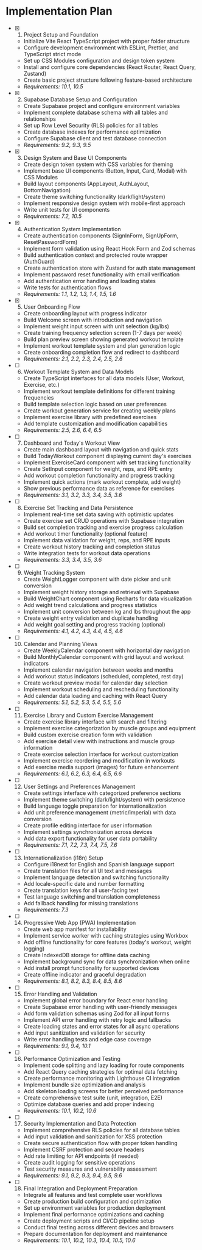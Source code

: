# Implementation Plan

- [x] 1. Project Setup and Foundation
  - Initialize Vite React TypeScript project with proper folder structure
  - Configure development environment with ESLint, Prettier, and TypeScript strict mode
  - Set up CSS Modules configuration and design token system
  - Install and configure core dependencies (React Router, React Query, Zustand)
  - Create basic project structure following feature-based architecture
  - _Requirements: 10.1, 10.5_

- [x] 2. Supabase Database Setup and Configuration
  - Create Supabase project and configure environment variables
  - Implement complete database schema with all tables and relationships
  - Set up Row Level Security (RLS) policies for all tables
  - Create database indexes for performance optimization
  - Configure Supabase client and test database connection
  - _Requirements: 9.2, 9.3, 9.5_

- [x] 3. Design System and Base UI Components
  - Create design token system with CSS variables for theming
  - Implement base UI components (Button, Input, Card, Modal) with CSS Modules
  - Build layout components (AppLayout, AuthLayout, BottomNavigation)
  - Create theme switching functionality (dark/light/system)
  - Implement responsive design system with mobile-first approach
  - Write unit tests for UI components
  - _Requirements: 7.2, 10.5_

- [x] 4. Authentication System Implementation
  - Create authentication components (SignInForm, SignUpForm, ResetPasswordForm)
  - Implement form validation using React Hook Form and Zod schemas
  - Build authentication context and protected route wrapper (AuthGuard)
  - Create authentication store with Zustand for auth state management
  - Implement password reset functionality with email verification
  - Add authentication error handling and loading states
  - Write tests for authentication flows
  - _Requirements: 1.1, 1.2, 1.3, 1.4, 1.5, 1.6_

- [x] 5. User Onboarding Flow
  - Create onboarding layout with progress indicator
  - Build Welcome screen with introduction and navigation
  - Implement weight input screen with unit selection (kg/lbs)
  - Create training frequency selection screen (1-7 days per week)
  - Build plan preview screen showing generated workout template
  - Implement workout template system and plan generation logic
  - Create onboarding completion flow and redirect to dashboard
  - _Requirements: 2.1, 2.2, 2.3, 2.4, 2.5, 2.6_

- [ ] 6. Workout Template System and Data Models
  - Create TypeScript interfaces for all data models (User, Workout, Exercise, etc.)
  - Implement workout template definitions for different training frequencies
  - Build template selection logic based on user preferences
  - Create workout generation service for creating weekly plans
  - Implement exercise library with predefined exercises
  - Add template customization and modification capabilities
  - _Requirements: 2.5, 2.6, 6.4, 6.5_

- [ ] 7. Dashboard and Today's Workout View
  - Create main dashboard layout with navigation and quick stats
  - Build TodayWorkout component displaying current day's exercises
  - Implement ExerciseCard component with set tracking functionality
  - Create SetInput component for weight, reps, and RPE entry
  - Add workout completion functionality and progress tracking
  - Implement quick actions (mark workout complete, add weight)
  - Show previous performance data as reference for exercises
  - _Requirements: 3.1, 3.2, 3.3, 3.4, 3.5, 3.6_

- [ ] 8. Exercise Set Tracking and Data Persistence
  - Implement real-time set data saving with optimistic updates
  - Create exercise set CRUD operations with Supabase integration
  - Build set completion tracking and exercise progress calculation
  - Add workout timer functionality (optional feature)
  - Implement data validation for weight, reps, and RPE inputs
  - Create workout history tracking and completion status
  - Write integration tests for workout data operations
  - _Requirements: 3.3, 3.4, 3.5, 3.6_

- [ ] 9. Weight Tracking System
  - Create WeightLogger component with date picker and unit conversion
  - Implement weight history storage and retrieval with Supabase
  - Build WeightChart component using Recharts for data visualization
  - Add weight trend calculations and progress statistics
  - Implement unit conversion between kg and lbs throughout the app
  - Create weight entry validation and duplicate handling
  - Add weight goal setting and progress tracking (optional)
  - _Requirements: 4.1, 4.2, 4.3, 4.4, 4.5, 4.6_

- [ ] 10. Calendar and Planning Views
  - Create WeeklyCalendar component with horizontal day navigation
  - Build MonthlyCalendar component with grid layout and workout indicators
  - Implement calendar navigation between weeks and months
  - Add workout status indicators (scheduled, completed, rest day)
  - Create workout preview modal for calendar day selection
  - Implement workout scheduling and rescheduling functionality
  - Add calendar data loading and caching with React Query
  - _Requirements: 5.1, 5.2, 5.3, 5.4, 5.5, 5.6_

- [ ] 11. Exercise Library and Custom Exercise Management
  - Create exercise library interface with search and filtering
  - Implement exercise categorization by muscle groups and equipment
  - Build custom exercise creation form with validation
  - Add exercise detail view with instructions and muscle group information
  - Create exercise selection interface for workout customization
  - Implement exercise reordering and modification in workouts
  - Add exercise media support (images) for future enhancement
  - _Requirements: 6.1, 6.2, 6.3, 6.4, 6.5, 6.6_

- [ ] 12. User Settings and Preferences Management
  - Create settings interface with categorized preference sections
  - Implement theme switching (dark/light/system) with persistence
  - Build language toggle preparation for internationalization
  - Add unit preference management (metric/imperial) with data conversion
  - Create profile editing interface for user information
  - Implement settings synchronization across devices
  - Add data export functionality for user data portability
  - _Requirements: 7.1, 7.2, 7.3, 7.4, 7.5, 7.6_

- [ ] 13. Internationalization (i18n) Setup
  - Configure i18next for English and Spanish language support
  - Create translation files for all UI text and messages
  - Implement language detection and switching functionality
  - Add locale-specific date and number formatting
  - Create translation keys for all user-facing text
  - Test language switching and translation completeness
  - Add fallback handling for missing translations
  - _Requirements: 7.3_

- [ ] 14. Progressive Web App (PWA) Implementation
  - Create web app manifest for installability
  - Implement service worker with caching strategies using Workbox
  - Add offline functionality for core features (today's workout, weight logging)
  - Create IndexedDB storage for offline data caching
  - Implement background sync for data synchronization when online
  - Add install prompt functionality for supported devices
  - Create offline indicator and graceful degradation
  - _Requirements: 8.1, 8.2, 8.3, 8.4, 8.5, 8.6_

- [ ] 15. Error Handling and Validation
  - Implement global error boundary for React error handling
  - Create Supabase error handling with user-friendly messages
  - Add form validation schemas using Zod for all input forms
  - Implement API error handling with retry logic and fallbacks
  - Create loading states and error states for all async operations
  - Add input sanitization and validation for security
  - Write error handling tests and edge case coverage
  - _Requirements: 9.1, 9.4, 10.1_

- [ ] 16. Performance Optimization and Testing
  - Implement code splitting and lazy loading for route components
  - Add React Query caching strategies for optimal data fetching
  - Create performance monitoring with Lighthouse CI integration
  - Implement bundle size optimization and analysis
  - Add skeleton loading screens for better perceived performance
  - Create comprehensive test suite (unit, integration, E2E)
  - Optimize database queries and add proper indexing
  - _Requirements: 10.1, 10.2, 10.6_

- [ ] 17. Security Implementation and Data Protection
  - Implement comprehensive RLS policies for all database tables
  - Add input validation and sanitization for XSS protection
  - Create secure authentication flow with proper token handling
  - Implement CSRF protection and secure headers
  - Add rate limiting for API endpoints (if needed)
  - Create audit logging for sensitive operations
  - Test security measures and vulnerability assessment
  - _Requirements: 9.1, 9.2, 9.3, 9.4, 9.5, 9.6_

- [ ] 18. Final Integration and Deployment Preparation
  - Integrate all features and test complete user workflows
  - Create production build configuration and optimization
  - Set up environment variables for production deployment
  - Implement final performance optimizations and caching
  - Create deployment scripts and CI/CD pipeline setup
  - Conduct final testing across different devices and browsers
  - Prepare documentation for deployment and maintenance
  - _Requirements: 10.1, 10.2, 10.3, 10.4, 10.5, 10.6_
